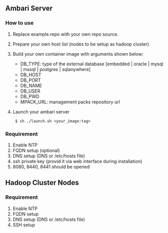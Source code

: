 Ambari Server
------------
### How to use

1. Replace example.repo with your own repo source.
2. Prepare your own host list (nodes to be setup as hadoop cluster)
3. Build your own container image with arguments shown below:
    - DB_TYPE: type of the external database [embedded | oracle | mysql | mssql | postgres | sqlanywhere]
    - DB_HOST
    - DB_PORT
    - DB_NAME
    - DB_USER
    - DB_PWD
    - MPACK_URL: management packs repository url


4. Launch your ambari server

        $ sh ./launch.sh <your_image:tag>

### Requirement
1. Enable NTP 
2. FQDN setup (optional)
3. DNS setup (DNS or /etc/hosts file)
4. ssh private key (provid it via web interface during installation)
5. 8080, 8440, 8441 should be opened


Hadoop Cluster Nodes
------------
### Requirement
1. Enable NTP
2. FQDN setup
3. DNS setup (DNS or /etc/hosts file)
4. SSH setup

